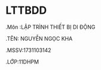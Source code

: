 # LTTBDD
.Môn :LẬP TRÌNH THIẾT BỊ DI ĐỘNG

.TÊN: NGUYỄN NGỌC KHA

.MSSV:1731103142                      

.LỚP:11DHPM                           

